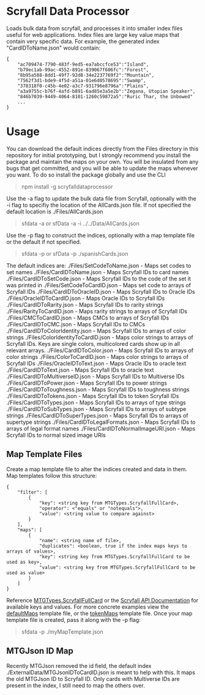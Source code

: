 # Scryfall Data Processor
Loads bulk data from scryfall, and processes it into smaller index files useful for web applications. Index files are large key value maps that contain very specific data. For example, the generated index "CardIDToName.json" would contain:

    {  
        "ac709474-7790-483f-9ed5-ea7abccfce53":"Island",  
        "b79ec1ab-99ac-4552-891e-839067f606fc":"Forest",  
        "8b95a588-8dd1-49f7-92d8-34e2237769f2":"Mountain",  
        "7562f3d1-bde9-4f5d-a51a-01e6d0578695":"Swamp",  
        "378318f0-c45b-4e02-a3c7-931796e8796a":"Plains",  
        "a3a9755c-b76f-4afd-b891-6ad85e3a5e2b":"Zegana, Utopian Speaker",  
        "846b7039-9449-4064-8101-1260c59872a5":"Ruric Thar, the Unbowed"  
        ...  
    }

# Usage
You can download the default indices directly from the Files directory in this repository for initial prototyping, but I strongly recommend you install the package and maintain the maps on your own. You will be insulated from any bugs that get committed, and you will be able to update the maps whenever you want. To do so install the package globally and use the CLI

> npm install -g scryfalldataprocessor

Use the -a flag to update the bulk data file from Scryfall, optionally with the -i flag to specifiy the location of the AllCards.json file. If not specified the default location is ./Files/AllCards.json
> sfdata -a
or 
> sfData -a -i ../../Data/AllCards.json

Use the -p flag to construct the indices, optionally with a map template file or the default if not specified.
> sfdata -p
or
> sfData -p ./spanishCards.json

The default indices are:
./Files/SetCodeToName.json - Maps set codes to set names
./Files/CardIDToName.json - Maps Scryfall IDs to card names
./Files/CardIDToSetCode.json - Maps Scryfall IDs to the code of the set it was printed in
./Files/SetCodeToCardID.json - Maps set code to arrays of Scryfall IDs
./Files/CardIDToOracleID.json - Maps Scryfall IDs to Oracle IDs
./Files/OracleIDToCardID.json - Maps Oracle IDs to Scryfall IDs
./Files/CardIDToRarity.json - Maps Scryfall IDs to rarity strings
./Files/RarityToCardID.json - Maps rarity strings to arrays of Scryfall IDs
./Files/CMCToCardID.json - Maps CMCs to arrays of Scryfall IDs
./Files/CardIDToCMC.json - Maps Scryfall IDs to CMCs
./Files/CardIDToColorIdentity.json - Maps Scryfall IDs to arrays of color strings
./Files/ColorIdentityToCardID.json - Maps color strings to arrays of Scryfall IDs. Keys are single colors, multicolored cards show up in all relevant arrays.
./Files/CardIDToColor.json - Maps Scryfall IDs to arrays of color strings
./Files/ColorToCardID.json - Maps color strings to arrays of Scryfall IDs
./Files/OracleIDToText.json - Maps Oracle IDs to oracle text
./Files/CardIDToText.json - Maps Scryfall IDs to oracle text
./Files/CardIDToMultiverseID.json - Maps Scryfall IDs to Multiverse IDs
./Files/CardIDToPower.json - Maps Scryfall IDs to power strings
./Files/CardIDToToughness.json - Maps Scryfall IDs to toughness strings
./Files/CardIDToTokens.json - Maps Scryfall IDs to token Scryfall IDs
./Files/CardIDToTypes.json - Maps Scryfall IDs to arrays of type strings
./Files/CardIDToSubTypes.json - Maps Scryfall IDs to arrays of subtype strings
./Files/CardIDToSuperTypes.json - Maps Scryfall IDs to arrays of supertype strings
./Files/CardIDToLegalFormats.json - Maps Scryfall IDs to arrays of legal format names
./Files/CardIDToNormalImageURI.json - Maps Scryfall IDs to normal sized image URIs

## Map Template Files
Create a map template file to alter the indices created and data in them. Map templates follow this structure:

    {  
        "filter": [  
            {  
                "key": <string key from MTGTypes.ScryfallFullCard>,  
                "operator": <"equals" or "notequals">,  
                "value": <string value to compare against>  
            }  
        ],  
        "maps": [  
            {  
                "name": <string name of file>,  
                "duplicates": <boolean, true if the index maps keys to arrays of values>,  
                "key": <string key from MTGTypes.ScryfallFullCard to be used as key>,  
                "value": <string key from MTGTypes.ScryfallFullCard to be used as value>  
            }  
        ]   
    }  

Reference [MTGTypes.ScryfallFullCard](https://github.com/ToyDragon/MTGTypes/blob/93d2a0b6e9dfa64d9c235329a1973024964c03f2/Types.ts#L270)  or the [Scryfall API Documentation](https://scryfall.com/docs/api/cards) for available keys and values. For more concrete examples view the [defaultMaps](https://github.com/ToyDragon/ScryfallDataProcessor/blob/master/defaultMaps.json) template file, or the [tokenMaps](https://github.com/ToyDragon/ScryfallDataProcessor/blob/master/tokenMaps.json) template file. Once your map template file is created, pass it along with the -p flag:

> sfdata -p ./myMapTemplate.json

## MTGJson ID Map
Recently MTGJson removed the id field, the default index ./ExternalData/MTGJsonIDToCardID.json is meant to help with this. It maps the old MTGJson ID to Scryfall ID. Only cards with Multiverse IDs are present in the index, I still need to map the others over.
